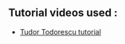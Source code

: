 ## Tutorial videos used :

- <a href="https://www.youtube.com/watch?v=Qv1c4Q4PBns">Tudor Todorescu tutorial</a>
